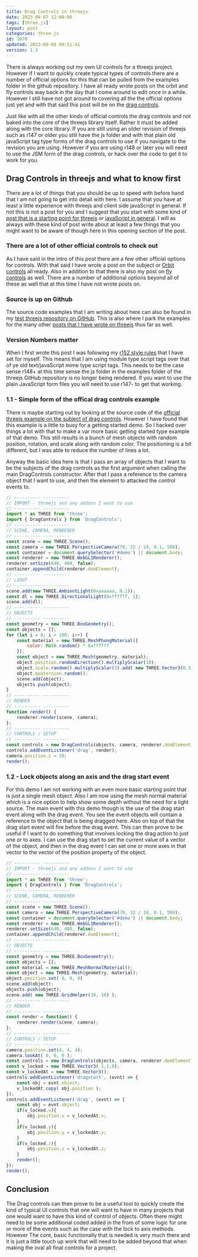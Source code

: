 ```yaml
---
title: Drag Controls in threejs
date: 2023-09-07 12:00:00
tags: [three.js]
layout: post
categories: three.js
id: 1070
updated: 2023-09-08 09:51:41
version: 1.3
---
```


There is always working out my own UI controls for a threejs project. However if I want to quickly create typical types of controls there are a number of official options for this that can be pulled from the examples folder in the github repository. I have all ready wrote posts on the orbit and fly controls way back in the day that I come around to edit once in a while. However I still have not got around to covering all the the official options just yet and with that said this post will be on the [drag controls](https://threejs.org/docs/#examples/en/controls/DragControls).

Just like with all the other kinds of official controls the drag controls and not baked into the core of the threejs library itself. Rather it must be added along with the core library. If you are still using an older revision of threejs such as r147 or older you still have the js folder and with that plain old javaScript tag type forms of the drag controls to use if you navigate to the revision you are using. However if you are using r148 or later you will need to use the JSM form of the drag controls, or hack over the code to get it to work for you.

<!-- more -->

## Drag Controls in threejs and what to know first

There are a lot of things that you should be up to speed with before hand that I am not going to get into detail with here. I assume that you have at least a little experience with threejs and client side javaScript in general. If not this is not a post for you and I suggest that you start with some kind of [post that is a starting point for threejs](/2018/04/04/threejs-getting-started/) or [javaScript in general](/2018/11/27/js-getting-started/). I will as always with these kind of post write about at least a few things that you might want to be aware of though here in this opening section of the post.

### There are a lot of other official controls to check out

As I have said in the intro of this post there are a few other official options for controls. With that said I have wrote a post on the subject or [Orbit controls](/2018/04/13/threejs-orbit-controls/) all ready. Also in addition to that there is also my post on [fly controls](/2021/05/05/threejs-fly-controls/) as well. There are a number of additional options beyond all of these as well that at this time I have not wrote posts on.

### Source is up on Github

The source code examples that I am writing about here can also be found in my [test threejs repository on GitHub](https://github.com/dustinpfister/test_threejs/tree/master/views/forpost/threejs-drag-controls). This is also where I park the examples for the many other [posts that I have wrote on threejs](/categories/three-js/) thus far as well.

### Version Numbers matter

When I first wrote this post I was following my [r152 style rules](https://github.com/dustinpfister/test_threejs/blob/master/views/demos/r152/README.md) that I have set for myself. This means that I am using module type script tags over that of ye old text\/javaScript mime type script tags. This needs to be the case sense r148+ at this time sense the js folder in the examples folder of the threejs GitHub repository is no longer being rendered. If you want to use the plain JavaScript form files you will need to use r147- to get that working.



### 1.1 - Simple form of the offical drag controls example

There is maybe starting out by looking at the source code of the [official threejs example on the subject of drag controls](https://github.com/mrdoob/three.js/blob/r152/examples/misc_controls_drag.html). However I have found that this example is a little to busy for a getting started demo. So I hacked over things a lot with that to make a var more basic getting started type example of that demo. This still results in a bunch of mesh objects with random position, rotation, and  scale along with random color. The positioning is a bit different, but I was able to reduce the number of lines a lot.

Anyway the basic idea here is that I pass an array of objects that I want to be the subjects of the drag controls as the first argument when calling the main DragControls constructor. After that I pass a reference to the camera object that I want to use, and then the element to attacked the control events to.

```js
// ---------- ----------
// IMPORT - threejs and any addons I want to use
// ---------- ----------
import * as THREE from 'three';
import { DragControls } from 'DragControls';
// ---------- ----------
// SCENE, CAMERA, RENDERER
// ---------- ----------
const scene = new THREE.Scene();
const camera = new THREE.PerspectiveCamera(70, 32 / 24, 0.1, 500);
const container = document.querySelector('#demo') || document.body;
const renderer = new THREE.WebGL1Renderer();
renderer.setSize(640, 480, false);
container.appendChild(renderer.domElement);
// ---------- ----------
// LIGHT
// ---------- ----------
scene.add(new THREE.AmbientLight(0xaaaaaa, 0.1));
const dl = new THREE.DirectionalLight(0xffffff, 1);
scene.add(dl);
// ---------- ----------
// OBJECTS
// ---------- ----------
const geometry = new THREE.BoxGeometry();
const objects = [];
for (let i = 0; i < 100; i++) {
    const material = new THREE.MeshPhongMaterial({
        color: Math.random() * 0xffffff
    });
    const object = new THREE.Mesh(geometry, material);
    object.position.randomDirection().multiplyScalar(10);
    object.scale.random().multiplyScalar(3).add( new THREE.Vector3(0.5, 0.5, 0.5) );
    object.quaternion.random();
    scene.add(object);
    objects.push(object);
}
// ---------- ----------
// RENDER
// ---------- ----------
function render() {
    renderer.render(scene, camera);
};
// ---------- ----------
// CONTROLS / SETUP
// ---------- ----------
const controls = new DragControls(objects, camera, renderer.domElement);
controls.addEventListener('drag', render);
camera.position.z = 30;
render();
```

### 1.2 - Lock objects along an axis and the drag start event

For this demo I am not working with an even more basic starting point that is just a single mesh object. Also I am now using the mesh normal material which is a nice option to help show some depth without the need for a light source. The main event with this demo though is the use of the drag start event along with the drag event. You see the event objects will contain a reference to the object that is being dragged here. Also on top of that the drag start event will fire before the drag event. This can then prove to be useful if I want to do something that involves locking the drag action to just one or to axes. I can use the drag start to set the current value of a vector of the object, and then in the drag event I can set one or more axes in that vector to the vector of the position property of the object.

```js
// ---------- ----------
// IMPORT - threejs and any addons I want to use
// ---------- ----------
import * as THREE from 'three';
import { DragControls } from 'DragControls';
// ---------- ----------
// SCENE, CAMERA, RENDERER
// ---------- ----------
const scene = new THREE.Scene();
const camera = new THREE.PerspectiveCamera(70, 32 / 24, 0.1, 500);
const container = document.querySelector('#demo') || document.body;
const renderer = new THREE.WebGL1Renderer();
renderer.setSize(640, 480, false);
container.appendChild(renderer.domElement);
// ---------- ----------
// OBJECTS
// ---------- ----------
const geometry = new THREE.BoxGeometry();
const objects = [];
const material = new THREE.MeshNormalMaterial();
const object = new THREE.Mesh(geometry, material);
object.position.set( 0, 0, 0)
scene.add(object);
objects.push(object);
scene.add( new THREE.GridHelper(10, 10) );
// ---------- ----------
// RENDER
// ---------- ----------
const render = function() {
    renderer.render(scene, camera);
};
// ---------- ----------
// CONTROLS / SETUP
// ---------- ----------
camera.position.set(4, 4, 4);
camera.lookAt( 0, 0, 0 );
const controls = new DragControls(objects, camera, renderer.domElement);
const v_locked = new THREE.Vector3( 1,1,0);
const v_lockedAt = new THREE.Vector3();
controls.addEventListener('dragstart', (evnt) => {
    const obj = evnt.object;
    v_lockedAt.copy( obj.position );
});
controls.addEventListener('drag', (evnt) => {
    const obj = evnt.object;
    if(v_locked.x){
        obj.position.x = v_lockedAt.x;
    }
    if(v_locked.y){
        obj.position.y = v_lockedAt.y;
    }
    if(v_locked.z){
        obj.position.z = v_lockedAt.z;
    }
    render();
});
render();
```

## Conclusion

The Drag controls can then prove to be a useful tool to quickly create the kind of typical UI controls that one will want to have in many projects that one would want to have this kind of control of objects. Often there might need to be some additional coded added in the from of some logic for one or more of the events such as the case with the lock to axis methods. However The core, basic functionally that is needed is very much there and it is just a little touch up work that will need to be added beyond that when making the oval all final controls for a project.
